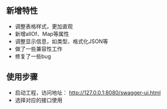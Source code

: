 
## 新增特性
 - 调整表格样式，更加直观
 - 新增allOf、Map等属性
 - 调整显示信息，如类型、格式化JSON等
 - 做了一些兼容性工作
 - 修复了一些bug

## 使用步骤
 - 启动工程，访问地址： http://127.0.0.1:8080/swagger-ui.html
 - 选择对应的接口使用